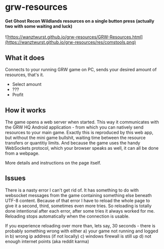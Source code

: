 # grw-resources
#### Get Ghost Recon Wildlands resources on a single button press (actually two with some waiting and luck)

![https://wanztwurst.github.io/grw-resources/GRW-Resources.html](https://wanztwurst.github.io/grw-resources/res/comstools.png)


## What it does

Connects to your running GRW game on PC, sends your desired amount of resources, that's it.

* Select amount
* ???
* Profit


## How it works

The game opens a web server when started. This way it communicates with the GRW HQ Android application - from which you can natively send resources to your main game. Exactly this is reproduced by this web app, but without the mini game bullshit, waiting time between the resource transfers or quantitiy limits.
And because the game uses the handy WebSockets protocol, which your browser speaks as well, it can all be done from a webpage.

More details and instructions on the page itself.


## Issues

There is a nasty error I can't get rid of. It has something to do with websocket messages from the game containing something else beneath UTF-8 content. Because of that error I have to reload the whole page to give it a second, third, sometimes even more tries.
So reloading is totally done intentional after each error, after some tries it always worked for me. Reloading stops automatically when the connection is usable.

If you experience reloading over more than, lets say, 30 seconds - there is probably something wrong with either
a) your game not running and logged in
b) wrong ip address (if not locally)
c) windows firewall is still up
d) not enough internet points (aka reddit karma)
